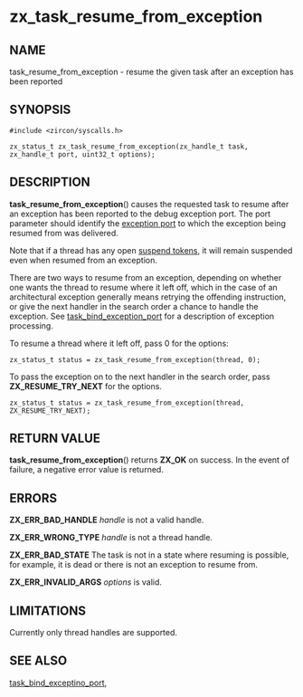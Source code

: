 # zx_task_resume_from_exception

## NAME

task_resume_from_exception - resume the given task after an exception has been
reported

## SYNOPSIS

```
#include <zircon/syscalls.h>

zx_status_t zx_task_resume_from_exception(zx_handle_t task, zx_handle_t port, uint32_t options);

```

## DESCRIPTION

**task_resume_from_exception**() causes the requested task to resume after an
exception has been reported to the debug exception port. The port parameter
should identify the [exception port](task_bind_exception_port.md) to which the
exception being resumed from was delivered.

Note that if a thread has any open [suspend tokens](task_suspend_token.md), it
will remain suspended even when resumed from an exception.

There are two ways to resume from an exception, depending on whether
one wants the thread to resume where it left off, which in the case
of an architectural exception generally means retrying the offending
instruction, or give the next handler in the search order a chance
to handle the exception.
See [task_bind_exception_port](task_bind_exception_port.md)
for a description of exception processing.

To resume a thread where it left off, pass 0 for the options:

```
zx_status_t status = zx_task_resume_from_exception(thread, 0);
```

To pass the exception on to the next handler in the search order,
pass **ZX_RESUME_TRY_NEXT** for the options.

```
zx_status_t status = zx_task_resume_from_exception(thread, ZX_RESUME_TRY_NEXT);
```

## RETURN VALUE

**task_resume_from_exception**() returns **ZX_OK** on success.
In the event of failure, a negative error value is returned.

## ERRORS

**ZX_ERR_BAD_HANDLE** *handle* is not a valid handle.

**ZX_ERR_WRONG_TYPE** *handle* is not a thread handle.

**ZX_ERR_BAD_STATE**  The task is not in a state where resuming is possible,
for example, it is dead or there is not an exception to resume from.

**ZX_ERR_INVALID_ARGS** *options* is valid.

## LIMITATIONS

Currently only thread handles are supported.

## SEE ALSO

[task_bind_exceptino_port](task_bind_exception_port.md),
